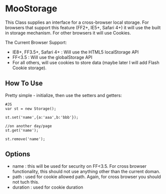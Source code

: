 MooStorage
===========
This Class supplies an interface for a cross-browser local storage. For browsers that support this feature (FF2+, IE5+, Safari 4+) it will use the built in storage mechanism. For other browsers it will use Cookies.

The Current Browser Support:

  * IE8+, FF3.5+, Safari 4+ : Will use the HTML5 localStorage API
  * FF<3.5 : Will use the globalStorage API
  * For all others, will use cookies to store data (maybe later I will add Flash Cookie storage).  

How To Use
-------------
Pretty simple - initialize, then use the setters and getters:

    #JS
    var st = new Storage();
    
    st.set('name',{a:'aaa',b:'bbb'});
    
    //on another day/page
    st.get('name');
    
    st.remove('name');
    
    
Options
--------
  * name : this will be used for security on FF<3.5. For cross browser functionality, this should not use anything other than the current doman.
  * path : used for cookie allowed path. Again, for cross browser you should not tuch this.
  * duration : used for cookie duration
